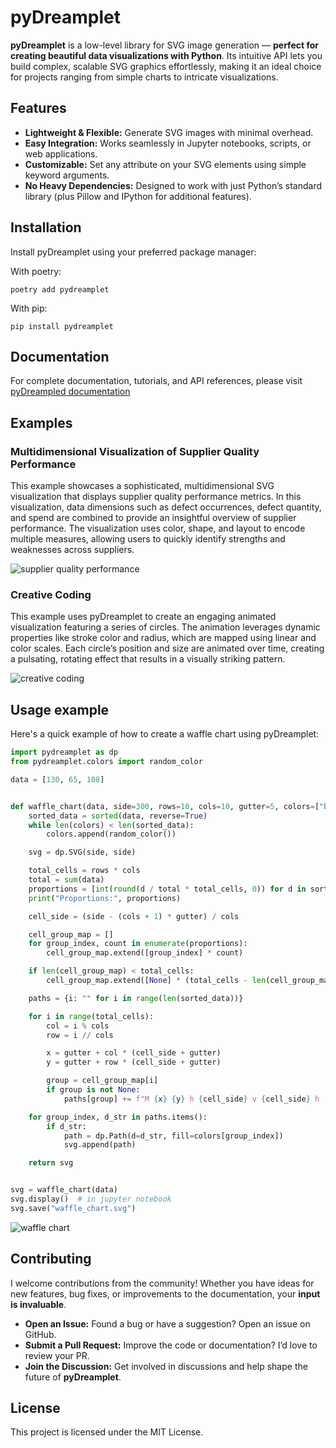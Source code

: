 # pyDreamplet

**pyDreamplet** is a low-level library for SVG image generation — **perfect for creating beautiful data visualizations with Python**. Its intuitive API lets you build complex, scalable SVG graphics effortlessly, making it an ideal choice for projects ranging from simple charts to intricate visualizations.

## Features

- **Lightweight & Flexible:** Generate SVG images with minimal overhead.
- **Easy Integration:** Works seamlessly in Jupyter notebooks, scripts, or web applications.
- **Customizable:** Set any attribute on your SVG elements using simple keyword arguments.
- **No Heavy Dependencies:** Designed to work with just Python’s standard library (plus Pillow and IPython for additional features).

## Installation

Install pyDreamplet using your preferred package manager:

With poetry:

```schell
poetry add pydreamplet
```

With pip:

```schell
pip install pydreamplet
```

## Documentation

For complete documentation, tutorials, and API references, please visit [pyDreampled documentation](https://marepilc.github.io/pydreamplet/)

## Examples

### Multidimensional Visualization of Supplier Quality Performance

This example showcases a sophisticated, multidimensional SVG visualization that displays supplier quality performance metrics. In this visualization, data dimensions such as defect occurrences, defect quantity, and spend are combined to provide an insightful overview of supplier performance. The visualization uses color, shape, and layout to encode multiple measures, allowing users to quickly identify strengths and weaknesses across suppliers.

![supplier quality performance](docs/assets/readme/readme_demo_01.svg)

### Creative Coding

This example uses pyDreamplet to create an engaging animated visualization featuring a series of circles. The animation leverages dynamic properties like stroke color and radius, which are mapped using linear and color scales. Each circle’s position and size are animated over time, creating a pulsating, rotating effect that results in a visually striking pattern.

![creative coding](docs\getting_started\assets\getting_started_img_02.svg)

## Usage example

Here's a quick example of how to create a waffle chart using pyDreamplet:

```python
import pydreamplet as dp
from pydreamplet.colors import random_color

data = [130, 65, 108]


def waffle_chart(data, side=300, rows=10, cols=10, gutter=5, colors=["blue"]):
    sorted_data = sorted(data, reverse=True)
    while len(colors) < len(sorted_data):
        colors.append(random_color())

    svg = dp.SVG(side, side)

    total_cells = rows * cols
    total = sum(data)
    proportions = [int(round(d / total * total_cells, 0)) for d in sorted_data]
    print("Proportions:", proportions)

    cell_side = (side - (cols + 1) * gutter) / cols

    cell_group_map = []
    for group_index, count in enumerate(proportions):
        cell_group_map.extend([group_index] * count)

    if len(cell_group_map) < total_cells:
        cell_group_map.extend([None] * (total_cells - len(cell_group_map)))

    paths = {i: "" for i in range(len(sorted_data))}

    for i in range(total_cells):
        col = i % cols
        row = i // cols

        x = gutter + col * (cell_side + gutter)
        y = gutter + row * (cell_side + gutter)

        group = cell_group_map[i]
        if group is not None:
            paths[group] += f"M {x} {y} h {cell_side} v {cell_side} h -{cell_side} Z "

    for group_index, d_str in paths.items():
        if d_str:
            path = dp.Path(d=d_str, fill=colors[group_index])
            svg.append(path)

    return svg


svg = waffle_chart(data)
svg.display()  # in jupyter notebook
svg.save("waffle_chart.svg")
```

![waffle chart](docs\blog\posts\assets\waffle_chart\waffle_chart.svg)

## Contributing

I welcome contributions from the community! Whether you have ideas for new features, bug fixes, or improvements to the documentation, your **input is invaluable**.

- **Open an Issue:** Found a bug or have a suggestion? Open an issue on GitHub.
- **Submit a Pull Request:** Improve the code or documentation? I’d love to review your PR.
- **Join the Discussion:** Get involved in discussions and help shape the future of **pyDreamplet**.

## License

This project is licensed under the MIT License.